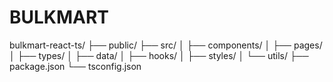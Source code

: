 # BULKMART
bulkmart-react-ts/
├── public/
├── src/
│   ├── components/
│   ├── pages/
│   ├── types/
│   ├── data/
│   ├── hooks/
│   ├── styles/
│   └── utils/
├── package.json
└── tsconfig.json
